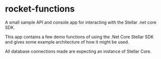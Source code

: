# rocket-functions
A small sample API and console app for interacting with the Stellar .net core SDK.

This app contains a few demo functions of using the .Net Core Stellar SDK and gives some example architecture of how it might be used.

All database connections made are expecting an instance of Stellar Core.
